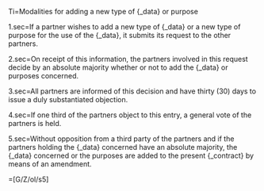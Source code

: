 Ti=Modalities for adding a new type of {_data} or purpose

1.sec=If a partner wishes to add a new type of {_data} or a new type of purpose for the use of the {_data}, it submits its request to the other partners.

2.sec=On receipt of this information, the partners involved in this request decide by an absolute majority whether or not to add the {_data} or purposes concerned.

3.sec=All partners are informed of this decision and have thirty (30) days to issue a duly substantiated objection.

4.sec=If one third of the partners object to this entry, a general vote of the partners is held.

5.sec=Without opposition from a third party of the partners and if the partners holding the {_data} concerned have an absolute majority, the {_data} concerned or the purposes are added to the present {_contract} by means of an amendment.

=[G/Z/ol/s5]
